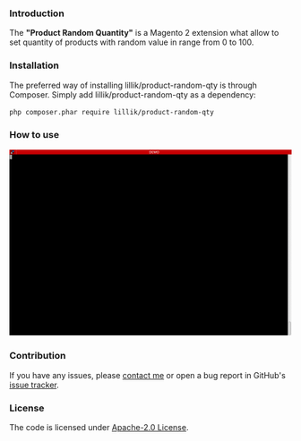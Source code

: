 
### Introduction ###
The **"Product Random Quantity"** is a Magento 2 extension what allow to set quantity of products with random value in range from 0 to 100.


### Installation ###
The preferred way of installing lillik/product-random-qty is through Composer. Simply add lillik/product-random-qty as a dependency:

```bash
php composer.phar require lillik/product-random-qty
```

### How to use ###
![alt text](./demo.gif "Magento 2 Extension. Product Random Quantity Console Application ")

### Contribution ###
If you have any issues, please [contact me](https://twitter.com/clipro) or open a bug report in GitHub's [issue tracker](https://github.com/lillik/product-random-qty/issues).

### License ###
The code is licensed under [Apache-2.0 License](https://www.apache.org/licenses/LICENSE-2.0).
